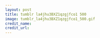 ```yaml
---
layout: post
title: tumblr la4jhu3BXZ1qzgjfco1 500
image: tumblr_la4jhu3BXZ1qzgjfco1_500.gif
credit_name: 
credit_url:
---
```


